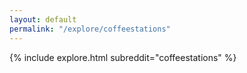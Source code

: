 ```yaml
---
layout: default
permalink: "/explore/coffeestations"
---
```


{% include explore.html subreddit="coffeestations" %}

